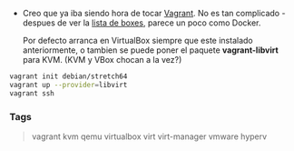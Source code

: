 * Creo que ya iba siendo hora de tocar [Vagrant](https://www.vagrantup.com/).
  No es tan complicado - despues de ver la [lista de boxes](https://app.vagrantup.com/boxes/search),
  parece un poco como Docker.

  Por defecto arranca en VirtualBox siempre que este instalado anteriormente,
  o tambien se puede poner el paquete **vagrant-libvirt** para KVM.
  (KVM y VBox chocan a la vez?)

```bash
vagrant init debian/stretch64
vagrant up --provider=libvirt
vagrant ssh
```

### Tags
> vagrant kvm qemu virtualbox virt virt-manager vmware hyperv 
